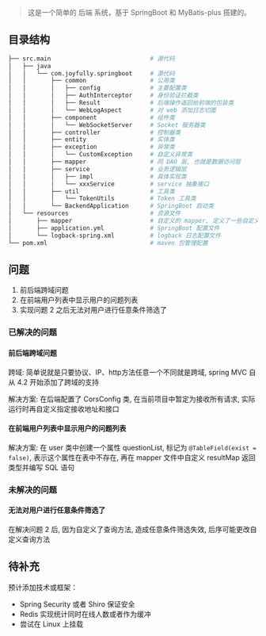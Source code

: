 > 这是一个简单的 后端 系统，基于 SpringBoot 和 MyBatis-plus 搭建的。

## 目录结构

```bash
├── src.main                            # 源代码
│   ├── java                            
│   │   └── com.joyfully.springboot     # 源代码
│   │       ├── common                  # 公用类
│   │       │   ├── config              # 主要配置类
│   │       │   ├── AuthInterceptor     # 身份验证拦截类
│   │       │   ├── Result              # 后端操作返回给前端的包装类
│   │       │   └── WebLogAspect        # 对 web 添加日志切面
│   │       ├── component               # 组件类
│   │       │   └── WebSocketServer     # Socket 服务器类
│   │       ├── controller              # 控制器类
│   │       ├── entity                  # 实体类
│   │       ├── exception               # 异常类
│   │       │   └── CustomException     # 自定义异常类
│   │       ├── mapper                  # 同 DAO 层, 也就是数据访问层
│   │       ├── service                 # 业务逻辑层
│   │       │   ├── impl                # 具体实现类
│   │       │   └── xxxService          # service 抽象接口
│   │       ├── util                    # 工具类
│   │       │   └── TokenUtils          # Token 工具类
│   │       └── BackendApplication      # SpringBoot 启动类
│   └── resources                       # 资源文件
│       ├── mapper                      # 自定义的 mapper, 定义了一些自定义查询方法  
│       ├── application.yml             # SpringBoot 配置文件
│       └── logback-spring.xml          # logback 日志配置文件
└── pom.xml                             # maven 包管理配置
```

## 问题
 1. 前后端跨域问题
 2. 在前端用户列表中显示用户的问题列表
 3. 实现问题 2 之后无法对用户进行任意条件筛选了
 
### 已解决的问题
#### 前后端跨域问题
跨域: 
简单说就是只要协议、IP、http方法任意一个不同就是跨域, spring MVC 自从  4.2 开始添加了跨域的支持

解决方案:
在后端配置了 CorsConfig 类, 在当前项目中暂定为接收所有请求, 实际运行时再自定义指定接收地址和接口

#### 在前端用户列表中显示用户的问题列表

解决方案:
在 user 类中创建一个属性 questionList, 标记为 `@TableField(exist = false)`, 表示这个属性在表中不存在, 
再在 mapper 文件中自定义 resultMap 返回类型并编写 SQL 语句

### 未解决的问题
#### 无法对用户进行任意条件筛选了
在解决问题 2 后, 因为自定义了查询方法, 造成任意条件筛选失效, 后序可能更改自定义查询方法

## 待补充

预计添加技术或框架：
 - Spring Security 或者 Shiro 保证安全
 - Redis 实现统计同时在线人数或者作为缓冲
 - 尝试在 Linux 上挂载